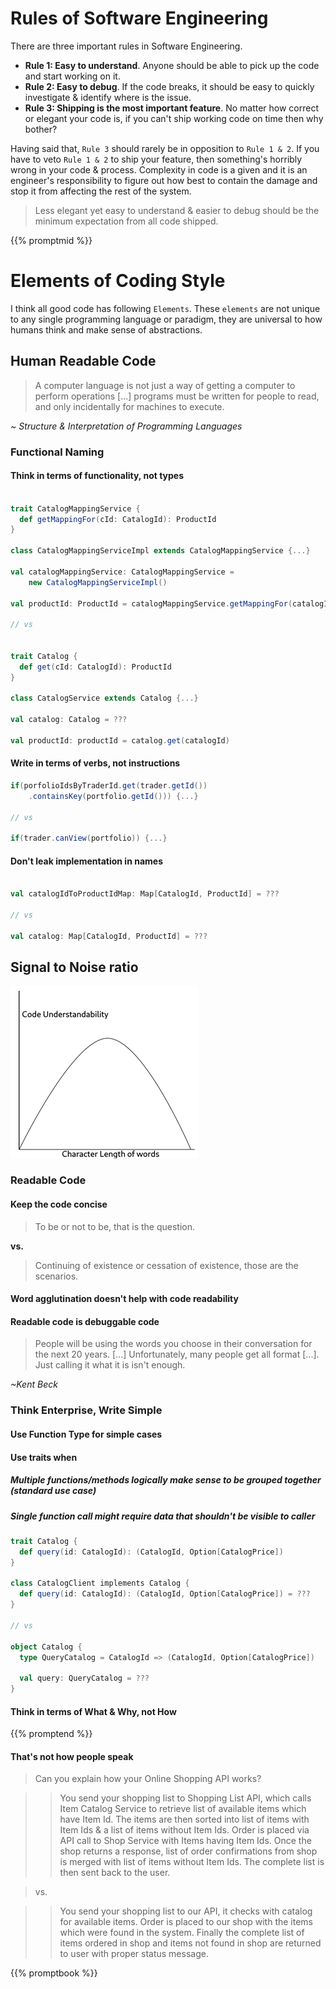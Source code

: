 <!--
.. title: Elements of Coding Style
.. slug: elements-of-coding-style
.. date: 2019-09-15 11:04:43 UTC+02:00
.. tags: programming, musings, software engineering, enterprise software development
.. category: 
.. link: 
.. description: Enterprise Software Development is known to be verbose and very formal. Everyone has come to accept this style as (un)necessary evil. However there really isn't any reason for this to be the case. In this post, I list some basic principles, that if followed even in enterprise, can simplify and lead to a simple style that is easier to work with and thus improve reliability & throughput of code.
.. type: text
-->

# Rules of Software Engineering
There are three important rules in Software Engineering.

* **Rule 1: Easy to understand**. Anyone should be able to pick up the code and start working on it.
* **Rule 2: Easy to debug**. If the code breaks, it should be easy to quickly investigate & identify where is the issue.
* **Rule 3: Shipping is the most important feature**. No matter how correct or elegant your code is, if you can't ship working code on time then why bother?


Having said that, `Rule 3` should rarely be in opposition to `Rule 1 & 2`. If you have to veto `Rule 1 & 2` to ship your feature, then something's horribly wrong in your code & process. Complexity in code is a given and it is an engineer's responsibility to figure out how best to contain the damage and stop it from affecting the rest of the system.

> Less elegant yet easy to understand & easier to debug should be the minimum expectation from all code shipped.

{{% promptmid %}}

# Elements of Coding Style

I think all good code has following `Elements`. These `elements` are not unique to any single programming language or paradigm, they are universal to how humans think and make sense of abstractions.

## Human Readable Code

> A computer language is not just a way of getting a computer to perform operations [...] programs must be written for people to read, and only incidentally for machines to execute.

*~ Structure & Interpretation of Programming Languages*

### Functional Naming

#### Think in terms of functionality, not types

```scala

trait CatalogMappingService {
  def getMappingFor(cId: CatalogId): ProductId
}

class CatalogMappingServiceImpl extends CatalogMappingService {...}

val catalogMappingService: CatalogMappingService =
    new CatalogMappingServiceImpl()

val productId: ProductId = catalogMappingService.getMappingFor(catalogId)

// vs


trait Catalog {
  def get(cId: CatalogId): ProductId
}

class CatalogService extends Catalog {...}

val catalog: Catalog = ???

val productId: productId = catalog.get(catalogId)
```

#### Write in terms of verbs, not instructions

```scala
if(porfolioIdsByTraderId.get(trader.getId())
    .containsKey(portfolio.getId())) {...}
    
// vs

if(trader.canView(portfolio)) {...}

```
#### Don't leak implementation in names

```scala

val catalogIdToProductIdMap: Map[CatalogId, ProductId] = ???

// vs

val catalog: Map[CatalogId, ProductId] = ???
```
## Signal to Noise ratio

![Signal to Noise Ratio: Word Length vs. Understandability of Code](/images/snr.png)

### Readable Code

#### Keep the code concise

> To be or not to be, that is the question.

**vs.**

> Continuing of existence or cessation of existence, those are the scenarios.


#### Word agglutination doesn't help with code readability

#### Readable code is debuggable code

> People will be using the words you choose in their conversation for the next 20 years. [...] Unfortunately, many people get all format [...]. Just calling it what it is isn't enough.

*~Kent Beck*


### Think Enterprise, Write Simple

#### Use Function Type for simple cases

#### Use traits when

##### Multiple functions/methods logically make sense to be grouped together (standard use case)

##### Single function call might require data that shouldn't be visible to caller

```scala
trait Catalog {
  def query(id: CatalogId): (CatalogId, Option[CatalogPrice])
}

class CatalogClient implements Catalog {
  def query(id: CatalogId): (CatalogId, Option[CatalogPrice]) = ???
}

// vs

object Catalog {
  type QueryCatalog = CatalogId => (CatalogId, Option[CatalogPrice])
  
  val query: QueryCatalog = ???
}

```

#### Think in terms of What & Why, not How

{{% promptend %}}

#### That's not how people speak

> Can you explain how your Online Shopping API works?

>> You send your shopping list to Shopping List API, which calls Item Catalog Service to retrieve list of available items which have Item Id. The items are then sorted into list of items with Item Ids & a list of items without Item Ids. Order is placed via API call to Shop Service with Items having Item Ids. Once the shop returns a response, list of order confirmations from shop is merged with list of items without Item Ids. The complete list is then sent back to the user.

> vs.

>> You send your shopping list to our API, it checks with catalog for available items. Order is placed to our shop with the items which were found in the system. Finally the complete list of items ordered in shop and items not found in shop are returned to user with proper status message.

{{% promptbook %}}
